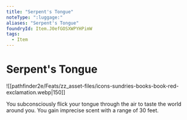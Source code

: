 ```yaml
---
title: "Serpent's Tongue"
noteType: ":luggage:"
aliases: "Serpent's Tongue"
foundryId: Item.J0efGOSXWPYHPimW
tags:
  - Item
---
```


# Serpent's Tongue
![[pathfinder2e/Feats/zz_asset-files/icons-sundries-books-book-red-exclamation.webp|150]]

You subconsciously flick your tongue through the air to taste the world around you. You gain imprecise scent with a range of 30 feet.
